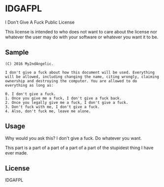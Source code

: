 # IDGAFPL
I Don't Give A Fuck Public License

This license is intended to who does not want to care about the license nor whatever the user may do with your software or whatever you want it to be.

## Sample
```
(C) 2016 My2ndAngelic.

I don't give a fuck about how this document will be used. Everything will be allowed, including changing the name, citing wrongly, claiming ownership and destroying the computer. You are allowed to do everything as long as:

0. I don't give a fuck.
1. Once you give me a fuck, I don't give a fuck back.
2. Once you legally give me a fuck, I don't give a fuck.
3. Don't fuck with me, I don't give a fuck.
4. Also, don't fuck me, leave me alone.
```

## Usage

Why would you ask this? I don't give a fuck. Do whatever you want.

This part is a part of a part of a part of a part of the stupidest thing I have ever made.

## License

IDGAFPL
